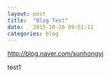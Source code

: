 ```yaml
---
layout: post
title:  "Blog Test"
date:   2015-10-26 09:51:11
categories: blog
---
```


http://blog.naver.com/sunhongyi

test1